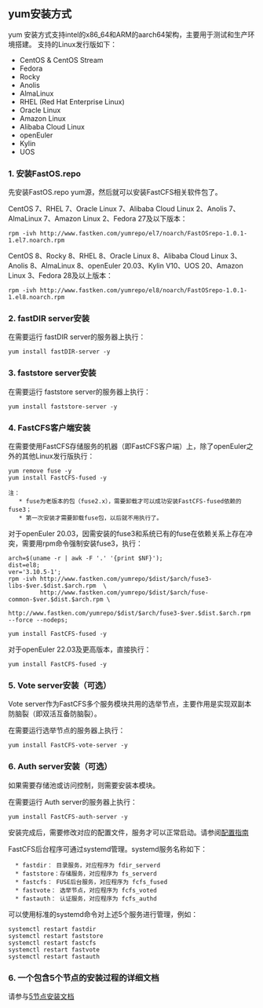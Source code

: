 
## yum安装方式

yum 安装方式支持intel的x86_64和ARM的aarch64架构，主要用于测试和生产环境搭建。
支持的Linux发行版如下：
* CentOS & CentOS Stream
* Fedora
* Rocky
* Anolis
* AlmaLinux
* RHEL (Red Hat Enterprise Linux)
* Oracle Linux
* Amazon Linux
* Alibaba Cloud Linux
* openEuler
* Kylin
* UOS

### 1. 安装FastOS.repo

先安装FastOS.repo yum源，然后就可以安装FastCFS相关软件包了。

CentOS 7、RHEL 7、Oracle Linux 7、Alibaba Cloud Linux 2、Anolis 7、AlmaLinux 7、Amazon Linux 2、Fedora 27及以下版本：
```
rpm -ivh http://www.fastken.com/yumrepo/el7/noarch/FastOSrepo-1.0.1-1.el7.noarch.rpm
```

CentOS 8、Rocky 8、RHEL 8、Oracle Linux 8、Alibaba Cloud Linux 3、Anolis 8、AlmaLinux 8、openEuler 20.03、Kylin V10、UOS 20、Amazon Linux 3、Fedora 28及以上版本：
```
rpm -ivh http://www.fastken.com/yumrepo/el8/noarch/FastOSrepo-1.0.1-1.el8.noarch.rpm
```

### 2. fastDIR server安装

在需要运行 fastDIR server的服务器上执行：
```
yum install fastDIR-server -y
```

### 3. faststore server安装

在需要运行 faststore server的服务器上执行：
```
yum install faststore-server -y
```

### 4. FastCFS客户端安装

在需要使用FastCFS存储服务的机器（即FastCFS客户端）上，除了openEuler之外的其他Linux发行版执行：
```
yum remove fuse -y
yum install FastCFS-fused -y

注：
   * fuse为老版本的包（fuse2.x），需要卸载才可以成功安装FastCFS-fused依赖的fuse3；
   * 第一次安装才需要卸载fuse包，以后就不用执行了。
```

对于openEuler 20.03，因需安装的fuse3和系统已有的fuse在依赖关系上存在冲突，需要用rpm命令强制安装fuse3，执行：
```
arch=$(uname -r | awk -F '.' '{print $NF}');
dist=el8;
ver='3.10.5-1';
rpm -ivh http://www.fastken.com/yumrepo/$dist/$arch/fuse3-libs-$ver.$dist.$arch.rpm  \
         http://www.fastken.com/yumrepo/$dist/$arch/fuse-common-$ver.$dist.$arch.rpm \
         http://www.fastken.com/yumrepo/$dist/$arch/fuse3-$ver.$dist.$arch.rpm --force --nodeps;

yum install FastCFS-fused -y
```

对于openEuler 22.03及更高版本，直接执行：
```
yum install FastCFS-fused -y
```

### 5. Vote server安装（可选）

Vote server作为FastCFS多个服务模块共用的选举节点，主要作用是实现双副本防脑裂（即双活互备防脑裂）。

在需要运行选举节点的服务器上执行：
```
yum install FastCFS-vote-server -y
```

### 6. Auth server安装（可选）

如果需要存储池或访问控制，则需要安装本模块。

在需要运行 Auth server的服务器上执行：
```
yum install FastCFS-auth-server -y
```

安装完成后，需要修改对应的配置文件，服务才可以正常启动。请参阅[配置指南](CONFIGURE-zh_CN.md)

FastCFS后台程序可通过systemd管理。systemd服务名称如下：
```
  * fastdir： 目录服务，对应程序为 fdir_serverd
  * faststore：存储服务，对应程序为 fs_serverd
  * fastcfs： FUSE后台服务，对应程序为 fcfs_fused
  * fastvote： 选举节点，对应程序为 fcfs_voted
  * fastauth： 认证服务，对应程序为 fcfs_authd
```

可以使用标准的systemd命令对上述5个服务进行管理，例如：
```
systemctl restart fastdir
systemctl restart faststore
systemctl restart fastcfs
systemctl restart fastvote
systemctl restart fastauth
```
### 6. 一个包含5个节点的安装过程的详细文档
请参与[5节点安装文档](YUMINSTALL-Diy-5nodes-zh_CN.md)
